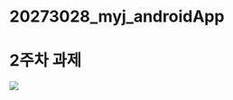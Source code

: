 # 20273028_myj_androidApp

# 2주차 과제

<img width="" height="" src="./png/<20273028_민유진_2.png"></img>

